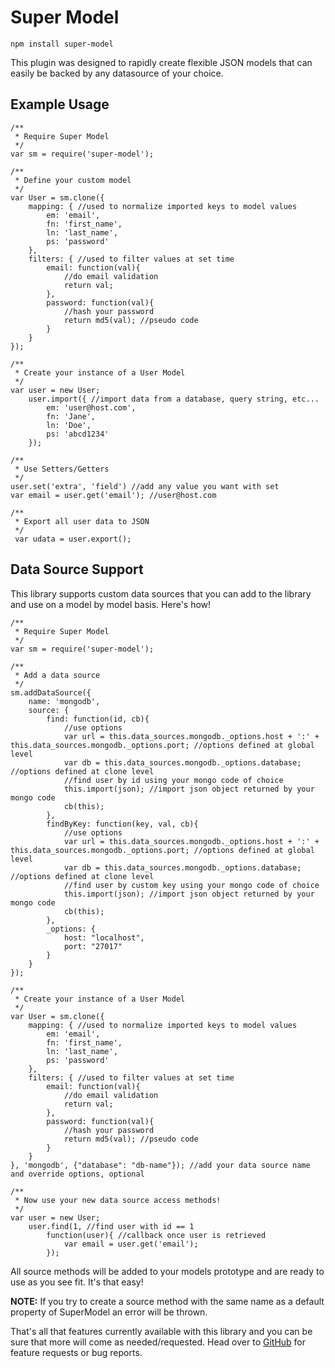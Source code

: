 # Super Model

    npm install super-model

This plugin was designed to rapidly create flexible JSON models that can easily be backed by any datasource of your choice.

## Example Usage

```
/**
 * Require Super Model
 */
var sm = require('super-model');

/**
 * Define your custom model
 */
var User = sm.clone({
    mapping: { //used to normalize imported keys to model values
        em: 'email',
        fn: 'first_name',
        ln: 'last_name',
        ps: 'password'
    },
    filters: { //used to filter values at set time
        email: function(val){
            //do email validation
            return val;
        },
        password: function(val){
            //hash your password
            return md5(val); //pseudo code
        }
    }
});

/**
 * Create your instance of a User Model
 */
var user = new User;
    user.import({ //import data from a database, query string, etc...
        em: 'user@host.com',
        fn: 'Jane',
        ln: 'Doe',
        ps: 'abcd1234'
    });

/**
 * Use Setters/Getters
 */ 
user.set('extra', 'field') //add any value you want with set
var email = user.get('email'); //user@host.com

/**
 * Export all user data to JSON
 */
 var udata = user.export();
```

## Data Source Support

This library supports custom data sources that you can add to the library and use on a model by model basis. Here's how!

```
/**
 * Require Super Model
 */
var sm = require('super-model');

/**
 * Add a data source
 */
sm.addDataSource({
    name: 'mongodb',
    source: {
        find: function(id, cb){
            //use options
            var url = this.data_sources.mongodb._options.host + ':' + this.data_sources.mongodb._options.port; //options defined at global level
            var db = this.data_sources.mongodb._options.database; //options defined at clone level
            //find user by id using your mongo code of choice
            this.import(json); //import json object returned by your mongo code
            cb(this);
        },
        findByKey: function(key, val, cb){
            //use options
            var url = this.data_sources.mongodb._options.host + ':' + this.data_sources.mongodb._options.port; //options defined at global level
            var db = this.data_sources.mongodb._options.database; //options defined at clone level
            //find user by custom key using your mongo code of choice
            this.import(json); //import json object returned by your mongo code
            cb(this);
        },
        _options: {
            host: "localhost",
            port: "27017"
        }
    }
});

/**
 * Create your instance of a User Model
 */
var User = sm.clone({
    mapping: { //used to normalize imported keys to model values
        em: 'email',
        fn: 'first_name',
        ln: 'last_name',
        ps: 'password'
    },
    filters: { //used to filter values at set time
        email: function(val){
            //do email validation
            return val;
        },
        password: function(val){
            //hash your password
            return md5(val); //pseudo code
        }
    }
}, 'mongodb', {"database": "db-name"}); //add your data source name and override options, optional

/**
 * Now use your new data source access methods!
 */
var user = new User;
    user.find(1, //find user with id == 1
        function(user){ //callback once user is retrieved
            var email = user.get('email');
        });
```

All source methods will be added to your models prototype and are ready to use as you see fit. It's that easy!

__NOTE:__ If you try to create a source method with the same name as a default property of SuperModel an error will be thrown.




That's all that features currently available with this library and you can be sure that more will come as needed/requested. Head over to [GitHub](https://github.com/the-letter-e-production/npm-super-model) for feature requests or bug reports.
